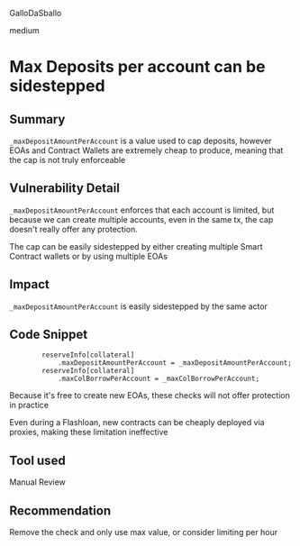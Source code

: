 GalloDaSballo

medium

# Max Deposits per account can be sidestepped

## Summary

`_maxDepositAmountPerAccount` is a value used to cap deposits, however EOAs and Contract Wallets are extremely cheap to produce, meaning that the cap is not truly enforceable


## Vulnerability Detail

`_maxDepositAmountPerAccount` enforces that each account is limited, but because we can create multiple accounts, even in the same tx, the cap doesn't really offer any protection.

The cap can be easily sidestepped by either creating multiple Smart Contract wallets or by using multiple EOAs


## Impact

`_maxDepositAmountPerAccount` is easily sidestepped by the same actor


## Code Snippet

```solidity
        reserveInfo[collateral]
            .maxDepositAmountPerAccount = _maxDepositAmountPerAccount;
        reserveInfo[collateral]
            .maxColBorrowPerAccount = _maxColBorrowPerAccount;
```

Because it's free to create new EOAs, these checks will not offer protection in practice

Even during a Flashloan, new contracts can be cheaply deployed via proxies, making these limitation ineffective

## Tool used

Manual Review

## Recommendation

Remove the check and only use max value, or consider limiting per hour
